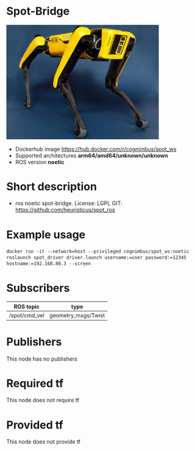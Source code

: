 # Spot-Bridge

<img src="./spot-bridge/spot.jpeg" alt="spot-bridge" width="400"/>

* Dockerhub image https://hub.docker.com/r/cognimbus/spot_ws
* Supported architectures <b>arm64/amd64/unknown/unknown</b>
* ROS version <b>noetic
</b>

# Short description
* ros noetic spot-bridge.
License: LGPL
GIT: https://github.com/heuristicus/spot_ros

# Example usage
```
docker run -it --network=host --privileged cognimbus/spot_ws:noetic roslaunch spot_driver driver.launch username:=user password:=12345 hostname:=192.168.80.3 --screen
```

# Subscribers
ROS topic | type
--- | ---
/spot/cmd_vel | geometry_msgs/Twist


# Publishers
This node has no publishers


# Required tf
This node does not require tf


# Provided tf
This node does not provide tf


